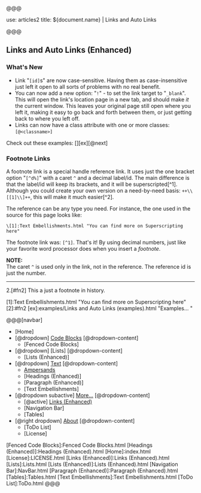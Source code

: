 @@@

use: articles2
title: ${document.name} | Links and Auto Links

@@@


## Links and Auto Links (Enhanced)

### What's New

- Link "`[id]`s" are now case-sensitive.  Having them as case-insensitive just left 
    it open to all sorts of problems with no real benefit.
- You can now add a new option: "`!`" - to set the link target to "`_blank`".  This will
    open the link's location page in a new tab, and should make *it* the current
    window.  This leaves your original page still open where you left it, making
    it easy to go back and forth between them, or just getting back to where
    you left off.
- Links can now have a class attribute with one or more classes: `[@<classname>]`

Check out these examples: [][ex][@next]

### Footnote Links

A footnote link is a special handle reference link.  It uses just the one bracket option 
"`[^d%]`" with a caret `^` and a decimal label/id.  The main difference is that the label/id will keep its 
brackets, and it will be superscripted[^1].  Although you could create your own version
on a need-by-need basis: `++\\[[1]\\]++`, this will make it much easier[^2].

The reference can be any type you need.  For instance, the one used in the source for this
page looks like:
```
\[1]:Text Embellishments.html "You can find more on Superscripting here"
```
The footnote link was: `[^1]`.  That's it!  By using decimal numbers, just like your
favorite word processor does when you insert a _footnote_.

**NOTE:**  
The caret `^` is used only in the link, not in the reference.  The reference id is just
the number.

---

2.[#fn2] This a just a footnote in history.

[1]:Text Embellishments.html "You can find more on Superscripting here"
[2]:#fn2
[ex]:examples/Links and Auto Links (examples).html "Examples... "


@@@[navbar]
- [Home]
- [@dropdown] [Code Blocks](#)
[@dropdown-content]
    - [Fenced Code Blocks]
- [@dropdown] [Lists]
[@dropdown-content]
    - [Lists (Enhanced)]
- [@dropdown] [Text](#)
[@dropdown-content]
    - [Ampersands]
    - [Headings (Enhanced)]
    - [Paragraph (Enhanced)]
    - [Text Embellishments]
- [@dropdown subactive] [More...](#)
[@dropdown-content]
    - [@active] [Links (Enhanced)](#)
    - [Navigation Bar]
    - [Tables]
- [@right dropdown] [About]
[@dropdown-content]
    - [ToDo List]
    - [License]


[About]:About.html
[Ampersands]:Ampersands.html
[Fenced Code Blocks]:Fenced Code Blocks.html
[Headings (Enhanced)]:Headings (Enhanced).html
[Home]:index.html
[License]:LICENSE.html
[Links (Enhanced)]:Links (Enhanced).html
[Lists]:Lists.html
[Lists (Enhanced)]:Lists (Enhanced).html
[Navigation Bar]:NavBar.html
[Paragraph (Enhanced)]:Paragraph (Enhanced).html
[Tables]:Tables.html
[Text Embellishments]:Text Embellishments.html
[ToDo List]:ToDo.html
@@@
